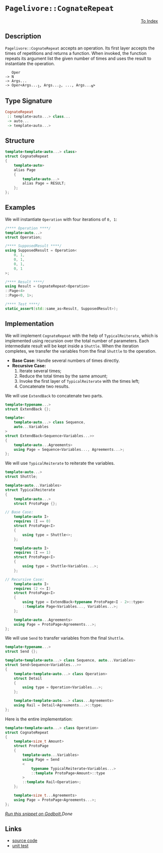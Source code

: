 <!-- Copyright 2024 Feng Mofan
SPDX-License-Identifier: Apache-2.0 -->

# `Pagelivore::CognateRepeat`

<p style='text-align: right;'><a href="../../../facilities/metafunctions.md#pagelivore-cognate-repeat">To Index</a></p>

## Description

`Pagelivore::CognateRepeat` accepts an operation.
Its first layer accepts the times of repetitions and returns a function.
When invoked, the function repeats its argument list the given number of times and uses the result to instantiate the operation.

<pre><code>   Oper
-> N
-> Args...
-> Oper&lt;Args...<sub>1</sub>, Args...<sub>2</sub>, ..., Args...<sub>N</sub>&gt;</code></pre>

## Type Signature

```Haskell
CognateRepeat
 :: template<auto...> class...
 -> auto...
 -> template<auto...>
```

## Structure

```C++
template<template<auto...> class>
struct CognateRepeat
{
    template<auto>
    alias Page
    {
        template<auto...>
        alias Page = RESULT;
    };
};
```

## Examples

We will instantiate `Operation` with four iterations of `0, 1`:

```C++
/**** Operation ****/
template<auto...>
struct Operation;

/**** SupposedResult ****/
using SupposedResult = Operation<
    0, 1,
    0, 1,
    0, 1,
    0, 1
>;

/**** Result ****/
using Result = CognateRepeat<Operation>
::Page<4>
::Page<0, 1>;

/**** Test ****/
static_assert(std::same_as<Result, SupposedResult>);
```

## Implementation

We will implement `CognateRepeat` with the help of `TypicalReiterate`, which is implemented using recursion over the total number of parameters.
Each intermediate result will be kept inside a `Shuttle`.
When the iteration completes, we transfer the variables from the final `Shuttle` to the operation.

- **Base Case:** Handle several numbers of times directly.
- **Recursive Case:**
  1. Iterate several times;
  2. Reduce the total times by the same amount;
  3. Invoke the first layer of `TypicalReiterate` with the times left;
  4. Concatenate two results.

We will use `ExtendBack` to concatenate two parts.

```C++
template<typename...>
struct ExtendBack {};

template<
    template<auto...> class Sequence,
    auto...Variables
>
struct ExtendBack<Sequence<Variables...>>
{
    template<auto...Agreements>
    using Page = Sequence<Variables..., Agreements...>;
};
```

We will use `TypicalReiterate` to reiterate the variables.

```C++
template<auto...>
struct Shuttle;

template<auto...Variables>
struct TypicalReiterate
{
    template<auto...>
    struct ProtoPage {};

// Base Case:
    template<auto I>
    requires (I == 0)
    struct ProtoPage<I>
    {
        using type = Shuttle<>;
    };

    template<auto I>
    requires (I == 1)
    struct ProtoPage<I>
    {
        using type = Shuttle<Variables...>;
    };

// Recursive Case:
    template<auto I>
    requires (2 <= I)
    struct ProtoPage<I>
    {
        using type = ExtendBack<typename ProtoPage<I - 2>::type>
        ::template Page<Variables..., Variables...>;
    };

    template<auto...Agreements>
    using Page = ProtoPage<Agreements...>;
};
```

We will use `Send` to transfer variables from the final `Shuttle`.

```C++
template<typename...>
struct Send {};

template<template<auto...> class Sequence, auto...Variables>
struct Send<Sequence<Variables...>>
{
    template<template<auto...> class Operation>
    struct Detail
    {
        using type = Operation<Variables...>;
    };

    template<template<auto...> class...Agreements>
    using Rail = Detail<Agreements...>::type;
};
```

Here is the entire implementation:

```C++
template<template<auto...> class Operation>
struct CognateRepeat
{
    template<size_t Amount>
    struct ProtoPage
    {
        template<auto...Variables>
        using Page = Send
        <
            typename TypicalReiterate<Variables...>
            ::template ProtoPage<Amount>::type
        >
        ::template Rail<Operation>;
    };

    template<size_t...Agreements>
    using Page = ProtoPage<Agreements...>;
};
```

[*Run this snippet on Godbolt.*](https://godbolt.org/#z:OYLghAFBqd5QCxAYwPYBMCmBRdBLAF1QCcAaPECAMzwBtMA7AQwFtMQByARg9KtQYEAysib0QXACx8BBAKoBnTAAUAHpwAMvAFYTStJg1DIApACYAQuYukl9ZATwDKjdAGFUtAK4sGIAKwAzKSuADJ4DJgAcj4ARpjEEmYAnKQADqgKhE4MHt6%2BAcEZWY4C4ZExLPGJXCm2mPalDEIETMQEeT5%2BQfWNOS1tBOXRcQlJqQqt7Z0FPZODw5XV4wCUtqhexMjsHAD0AFSHR8cnp/u7JhoAggdHANQAIphprozIeJgKd8cX17dnAJOvyulxBZkCEWQ3iwdxMgTcyEm6CwVDh2FBoP%2B%2BzuQgQXgIBHo3yOwIImBYaQMZLhbiY%2BNQADomWjQZNiF4HDi8QT6HCrNdMcc7thVGSGOgLExkABrYmHYG7XZ3ADqmDuAHc6LQ7l4lHcCAg8F8qF4GA4cvrUHc0GamGK7WqCOqrWlBgoGaCyRSqZgaQQAJ4vZhsJkewLo65sjkEYWi1ySmWwgDsViTDz5GOuXspDppoLuBf15Jz1PhdKIobR1oMCi%2BQkwAEcvG9MKR84Xy4ymQA1Np4JixegKDHh1kEdmckViiVS6U0%2BtNls03vEfuDz6V0ejgUp9sF7M%2Bmmd0NXYDETDkxgEYfbq6FnVZIx3ZRMYBquEPHGN5tm33wldrkOoakHcp7npegjusyW78iCaYZgKfxCvW4pyucnrFoe8IBkGrCYJuEZXFGnIoegyapumgSwRh3q5thmF0bS9IEdWTC1l%2Bi6/iBx49n2A5DiykbjtGX7ivO35Lv%2BfHrlBYboreJi7tc94HoxqmlkxFbQdgrHsQA8i8xB2jkgl3oWxExk8rR0Hu5G2feuoRMA%2BqBu%2BgSfgZCTGQIy7SUB2kIWZBaKZR1HKYW6l/m4kVHsx2m6bJYEXmwkGmQ5j7OQASkwdCwu5jyYNZtA0klEHXgRIAgDhf7UfBVGZjcQorv6sR4AAbiQ7AgAAKoGeCiLQmWYIQXlkmhwLBp8rrbHczWtR1552YhVwxWWcUMgB/GfKZFl3L1aT9WIQ0jUZ1I7rBKkMRpPFybZu3KMQqBEC%2Bb52XVYU3Eqkp6rSSggLZq2aVaACSaWFueTZ4OeXwQMDeWUZ%2BGgrHdwmcg9T2oC9UWg7e96KRd96Fo5T7VfDXL4oSUUsvV4XBe9DWXbR130ncOOEfeENeFDnx3LD8MfncXDI7Tdz3Y9z2vtjYN0wThMPk5LkvGTuIU7yUmrltsnU7LyahQ1ip3ENyCbFkbVqr97AA1dUWdqz0t3Jz3Mw2YeVuALwPC0FouozG6MS2%2BNJs7Z%2BP2UTGWK25n5TvGs5%2Bq5k3PuLmOS4HdwALR3GYaKVdV9v3jn1vPin6uARuTIgZtMkEYFeP08tjMljb62lSl1728TzlY2TfvJwH8It1eWswRidcgju6bLVigLT%2BhSH3MD3pld5DDjYKM/r8CNGN361uxVpckJXcnmnSZt67R4wDMGSQ0vHaI864DWQAF6YAA%2BjGVwsBsgj22LGNY8HJSXsG5YSBqGSuAlcZy3lk%2BLuAtSKh2CvCRBhNqoJzmu1TqlV9qHUGsNMkp0ooQLLrdEW0C7gFyZmqHuAD%2B5f1NAQbOVVXIoLzoWShjdDY5WKvCY%2By9taAL1vXCKu94TPzfgQE8Z5kqD3buHOB%2BUaHFzcAPSC1caZwSEWPRq68fhr0OLGVglI1R6Lnro%2BUDVzAQjNNCNyCIBDbDSG3BSZjsR8KaKvLMoiwEBSEhOGM7jT4fSxDiLwaRiiYHQENBQXhaAxlMVcDuoTwmZEidE2JMYBaBJ8sgkWGgQJcDbHkgpRSvb5MFqU%2B85SuAjnksEoU6S4meMSeHRpmT8oXyvpgG%2BmA768MMvw28lVaFuEkKZYZyjqkCMnkKbqnx4kkjHMZZAr82JKHaBAJElUFB4VWTeNwbSQJCDCREqJnwMlomRlRDgaxaCcH8LwPwHAtCkFQJwN2lhrCiw2Fsd84IeCkAIJoG5axpQBEkAyDQAAOMwKRkhcH8NCqFXAkxJmkHcjgkheAsAkBofJTyXlvI4LwBQIB8lAueTc0gcBYAwEQCADYBA0j4nIJQNAFI6AJCiHhTgqgoUADY078skHcYAyBkCCwhWYXgkTCAkDwOgPQ/BBAiDEOwKQMhBCKBUOoSlpBdCFPVEZNInAeC3PuY84FrzOB6XxMymMqAqB3D5YK4VorxWSoZC7CAHgOX0GILCf5KxeAUq0GsCASB2UHX9ayiAUbOWJGAFIMwfA6AENJRAWIVrWrMGIP6U1vAc1tH9HpWI2hMAOALaQdlrc9IMFoPmvVWBYheGALSWgtBSXcF4FgFghhgDiCbdzc0Zsu0vMwKoCt%2BIdgAoiGSDFLzaB4FiEZPNHgsBWvHHgHF3bSBm2ILEVJTw%2B1GCXUYYFawqAGGAAobsHx1SeSeQC5VwgBrqukC%2B7VagrUGv0P2lA1hrD6GXaSyAaxUBOJyF2tOSIPymE%2BZYMwhL92riwKBiAaw7AVqaC4cUMw/CFLCBEEYVQxiFOKNkAQ%2BG9AUaaIsUYNRejYf6FMDonguh6Cw%2BaAQAx2j0dI4x%2BY0x2MFEKUJoYxGlhkcwz87YEhzUcAeaQAlvAiXOoFUKkVYqJVSC9bzXAcqA1WKFiGi9awEC9KwIkDDpAwWSECAyZIgQ0UaEkGYSQ/K8X%2BH5akDFWLSA4sCFwBk/KuD8qhckZF/L/CSARU5/lymrVEpJWSwFF7qV0ojQyu1LKKBxtQH6rlPKOBtBYG1JMacmCsSfFwZIDJgvjvwEQVDSrZCqvEBqz9Shv16t0Cmo1TATXdoU0plT1qOC2qZfiO4jr1OupFVCftgs6sNd5r66NCRA2BDMMGtLlLw2RoKxtsgeX43%2BpQAYIwtWuD5JoHEhIGas16qLXmqtL2S1luw1WmtV460Nqtc21t7bO1Vt7f2wdLz8DnhHZ8K1E6p1kirXOhoVql0ruLeunYLyt07oBfuw9Shj3g6culq9r5b33sfVWl97X32avkN13VLy%2Bt/vPfBqwlhgOxHQ%2BByDAhoOwfcuz6wSHVMoYVbDsDTHuN%2BAgK4ajhHxT8eWORzIlHcgiYI%2BkNXdHJMMc4w0ZjPHWMK%2Bl00XjEmKj67EybzXnHWPK%2Bk%2BsTYcmhb6AtYlvVamXWaeq85Wr9XIX6aayQLbJm9thvM5ZsYNm/PYpAIEOrrmkz%2BGSKiwIbmPOxc94SzgKXyXpZpfSxl9rY1naK2wTgpW3UsAUG1CVbUA8%2BkmDKkPLXCk07fRID9sgv1M50An0gA2htmvd4py1XubU5YdU61QNe68N6bw6SYa2jsJq24EXboaqVZfLydtla/zv1/Ca/RvyRX7N4IK/OfH600PcoE9l5723sRGLaW8tlbd0/cEH9xtkPMAtptpiAg67pg6npY49rDqOCjpw6TrGyI67rI4Lq8Bo6rr%2BiY6bqri468D45HrkjE7nr7Z8DXoU6YAPpBjU5tZd6da96M4/qD6XbGCAac5o486vJ84MBdq7BbLC6IbIYJCoaS42ZcY4Zy54Z26K7oCO6Ma0Y5Cm6yFlB64CYG59DG6DCm4iEsYLBKEq62C275Ba7ibSHybO6/ImEYqjZJacDOrz7153Bn4MiX7B6GZh5b5makAWZMBWaUAKb%2BY4opAMiBCBD%2BCIqxZ4pBFJjhY56qZ562Cpbb4rCgogCSD%2BCOYopJh4pQqSDwpcAwpmAJYYqBAT657EoR4gpj7SrRHjamb7ZrD7pZDOCSBAA%3D)$Done$

## Links

- [source code](../../../../conceptrodon/descend/pagelivore/cognate_repeat.hpp)
- [unit test](../../../../tests/unit/metafunctions/pagelivore/cognate_repeat.test.hpp)
